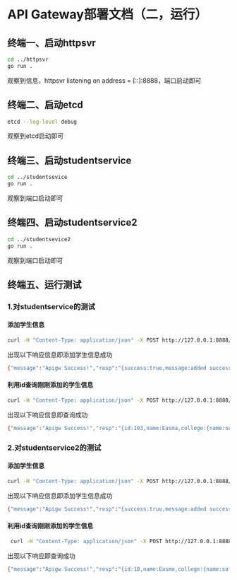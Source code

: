 # API Gateway部署文档（二，运行）

## 终端一、启动httpsvr

```bash
cd ../httpsvr
go run .
```

观察到信息，httpsvr listening on address = [::]:8888，端口启动即可

## 终端二、启动etcd

```bash
etcd --log-level debug
```

观察到etcd启动即可

## 终端三、启动studentservice

```bash
cd ../studentsevice
go run .
```

观察到端口启动即可

## 终端四、启动studentservice2

```bash
cd ../studentsevice2
go run .
```

观察到端口启动即可

## 终端五、运行测试

### 1.对studentservice的测试

#### 添加学生信息

```bash
curl -H "Content-Type: application/json" -X POST http://127.0.0.1:8888/apigw/studentserviceA/Register -d '{"id": 103, "name":"Easma", "college": {"name": "software college", "address": "逸夫"}, "email": ["emma@nju.com"],"gender":"mm"}' -w "\n"
```



出现以下响应信息即添加学生信息成功

```bash
{"message":"Apigw Success!","resp":"{success:true,message:added success}"}
```



#### 利用id查询刚刚添加的学生信息

```bash
curl -H "Content-Type: application/json" -X POST http://127.0.0.1:8888/apigw/studentserviceA/Query -d '{"id":103}' -w "\n"
```

出现以下响应信息即查询成功

```bash
{"message":"Apigw Success!","resp":"{id:103,name:Easma,college:{name:software college,address:逸夫},email:[emma@nju.com]}"}
```



### 2.对studentservice2的测试

#### 添加学生信息

```bash
curl -H "Content-Type: application/json" -X POST http://127.0.0.1:8888/apigw/studentserviceB/Register -d '{"id": 10, "name":"Easma", "college": {"name": "software college", "address": "逸夫"}, "email": ["emma@nju.com"],"gender":"man"}' -w "\n"
```

出现以下响应信息即添加学生信息成功

```bash
{"message":"Apigw Success!","resp":"{success:true,message:added success}"}
```



#### 利用id查询刚刚添加的学生信息

```bash
 curl -H "Content-Type: application/json" -X POST http://127.0.0.1:8888/apigw/studentserviceB/Query -d '{"id":10}' -w "\n"
```

出现以下响应即查询成功

```bash
{"message":"Apigw Success!","resp":"{id:10,name:Easma,college:{name:software college,address:逸夫},email:[emma@nju.com],gender:man}"}
```

